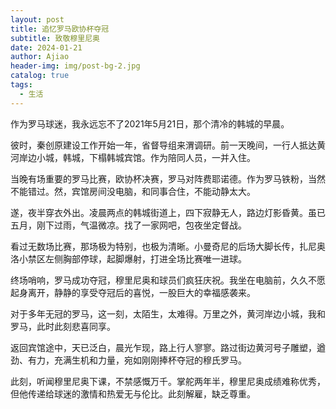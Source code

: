 ```yaml
---
layout: post
title: 追忆罗马欧协杯夺冠
subtitle: 致敬穆里尼奥
date: 2024-01-21
author: Ajiao
header-img: img/post-bg-2.jpg
catalog: true
tags:
  - 生活
---
```

作为罗马球迷，我永远忘不了2021年5月21日，那个清冷的韩城的早晨。

彼时，秦创原建设工作开始一年，省督导组来渭调研。前一天晚间，一行人抵达黄河岸边小城，韩城，下榻韩城宾馆。作为陪同人员，一并入住。

当晚有场重要的罗马比赛，欧协杯决赛，罗马对阵费耶诺德。作为罗马铁粉，当然不能错过。然，宾馆房间没电脑，和同事合住，不能动静太大。

遂，夜半穿衣外出。凌晨两点的韩城街道上，四下寂静无人，路边灯影昏黄。虽已五月，刚下过雨，气温微凉。找了一家网吧，包夜坐定督战。

看过无数场比赛，那场极为特别，也极为清晰。小曼奇尼的后场大脚长传，扎尼奥洛小禁区左侧胸部停球，起脚爆射，打进全场比赛唯一进球。

终场哨响，罗马成功夺冠，穆里尼奥和球员们疯狂庆祝。我坐在电脑前，久久不愿起身离开，静静的享受夺冠后的喜悦，一股巨大的幸福感袭来。

对于多年无冠的罗马，这一刻，太陌生，太难得。万里之外，黄河岸边小城，我和罗马，此时此刻悲喜同享。

返回宾馆途中，天已泛白，晨光乍现，路上行人寥寥。路过街边黄河号子雕塑，遒劲、有力，充满生机和力量，宛如刚刚捧杯夺冠的穆氏罗马。

此刻，听闻穆里尼奥下课，不禁感慨万千。掌舵两年半，穆里尼奥成绩难称优秀，但他传递给球迷的激情和热爱无与伦比。此刻解雇，缺乏尊重。





